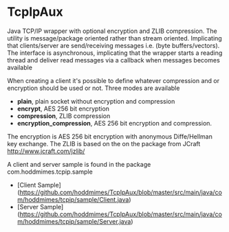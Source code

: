 # TcpIpAux
Java TCP/IP wrapper with optional encryption and ZLIB compression.
The utility is message/package oriented rather than stream oriented.
Implicating that clients/server are send/receiving messages i.e. (byte buffers/vectors).
The interface is asynchronous, implicating that the wrapper starts a reading thread and deliver read messages 
via a callback when messages becomes available

When creating a client it's possible to define whatever compression and or encryption should be used or not. Three modes
are available
* **plain**, plain socket without encryption and compression
* **encrypt**, AES 256 bit encryption
* **compression**, ZLIB compression
* **encryption_compression**, AES 256 bit encryption and compression. 


The encryption is AES 256 bit encryption with anonymous Diffe/Hellman key exchange. 
The ZLIB is based on the on the package from JCraft http://www.jcraft.com/jzlib/

A client and server sample is found in the package com.hoddmimes.tcpip.sample
* [Client Sample] (https://github.com/hoddmimes/TcpIpAux/blob/master/src/main/java/com/hoddmimes/tcpip/sample/Client.java)
* [Server Sample] (https://github.com/hoddmimes/TcpIpAux/blob/master/src/main/java/com/hoddmimes/tcpip/sample/Server.java)

